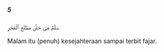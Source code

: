 ##### 5

<span class="ayah">سَلَٰمٌ هِىَ حَتَّىٰ مَطْلَعِ ٱلْفَجْرِ</span>

<span class="ayah_translation">Malam itu (penuh) kesejahteraan sampai terbit fajar.</span>
